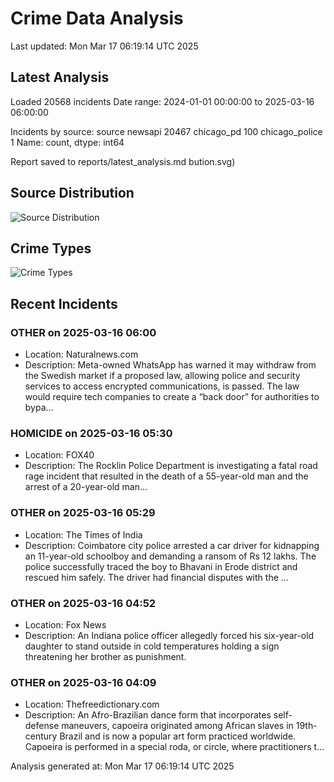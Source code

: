 # Crime Data Analysis
Last updated: Mon Mar 17 06:19:14 UTC 2025

## Latest Analysis

Loaded 20568 incidents
Date range: 2024-01-01 00:00:00 to 2025-03-16 06:00:00

Incidents by source:
source
newsapi           20467
chicago_pd          100
chicago_police        1
Name: count, dtype: int64

Report saved to reports/latest_analysis.md
bution.svg)

## Source Distribution
![Source Distribution](images/source_distribution.svg)

## Crime Types
![Crime Types](images/crime_types.svg)

## Recent Incidents

### OTHER on 2025-03-16 06:00
- Location: Naturalnews.com
- Description: Meta-owned WhatsApp has warned it may withdraw from the Swedish market if a proposed law, allowing police and security services to access encrypted communications, is passed. The law would require tech companies to create a “back door” for authorities to bypa…


### HOMICIDE on 2025-03-16 05:30
- Location: FOX40
- Description: The Rocklin Police Department is investigating a fatal road rage incident that resulted in the death of a 55-year-old man and the arrest of a 20-year-old man...


### OTHER on 2025-03-16 05:29
- Location: The Times of India
- Description: Coimbatore city police arrested a car driver for kidnapping an 11-year-old schoolboy and demanding a ransom of Rs 12 lakhs. The police successfully traced the boy to Bhavani in Erode district and rescued him safely. The driver had financial disputes with the …


### OTHER on 2025-03-16 04:52
- Location: Fox News
- Description: An Indiana police officer allegedly forced his six-year-old daughter to stand outside in cold temperatures holding a sign threatening her brother as punishment.


### OTHER on 2025-03-16 04:09
- Location: Thefreedictionary.com
- Description: An Afro-Brazilian dance form that incorporates self-defense maneuvers, capoeira originated among African slaves in 19th-century Brazil and is now a popular art form practiced worldwide. Capoeira is performed in a special roda, or circle, where practitioners t…

Analysis generated at: Mon Mar 17 06:19:14 UTC 2025
